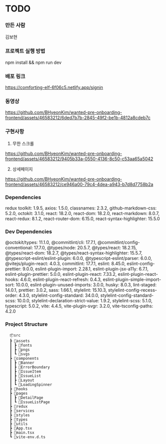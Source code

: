 # TODO

### 만든 사람

김보현


### 프로젝트 실행 방법

npm install && npm run dev

### 배포 링크

https://comforting-elf-6f06c5.netlify.app/signin

### 동영상
https://github.com/BHyeonKim/wanted-pre-onboarding-frontend/assets/46583212/6ded7b7b-2845-49f2-be1b-4812a8cdeb7c


### 구현사항
1. 무한 스크롤

https://github.com/BHyeonKim/wanted-pre-onboarding-frontend/assets/46583212/9405b33a-0550-4136-8c50-c53aa65a5042

2. 상세페이지

https://github.com/BHyeonKim/wanted-pre-onboarding-frontend/assets/46583212/ce946a00-79c4-4dea-a943-b7d8d7758b2a




### Dependencies

redux toolkit: 1.9.5,
axios: 1.5.0,
classnames: 2.3.2,
github-markdown-css: 5.2.0,
octokit: 3.1.0,
react: 18.2.0,
react-dom: 18.2.0,
react-markdown: 8.0.7,
react-redux: 8.1.2,
react-router-dom: 6.15.0,
react-syntax-highlighter: 15.5.0

### Dev Dependencies

@octokit/types: 11.1.0,
@commitlint/cli: 17.7.1,
@commitlint/config-conventional: 17.7.0,
@types/node: 20.5.7,
@types/react: 18.2.15,
@types/react-dom: 18.2.7,
@types/react-syntax-highlighter: 15.5.7,
@typescript-eslint/eslint-plugin: 6.0.0,
@typescript-eslint/parser: 6.0.0,
@vitejs/plugin-react: 4.0.3,
commitlint: 17.7.1,
eslint: 8.45.0,
eslint-config-prettier: 9.0.0,
eslint-plugin-import: 2.28.1,
eslint-plugin-jsx-a11y: 6.7.1,
eslint-plugin-prettier: 5.0.0,
eslint-plugin-react: 7.33.2,
eslint-plugin-react-hooks: 4.6.0,
eslint-plugin-react-refresh: 0.4.3,
eslint-plugin-simple-import-sort: 10.0.0,
eslint-plugin-unused-imports: 3.0.0,
husky: 8.0.3,
lint-staged: 14.0.1,
prettier: 3.0.2,
sass: 1.66.1,
stylelint: 15.10.3,
stylelint-config-recess-order: 4.3.0,
stylelint-config-standard: 34.0.0,
stylelint-config-standard-scss: 10.0.0,
stylelint-declaration-strict-value: 1.9.2,
stylelint-scss: 5.1.0,
typescript: 5.0.2,
vite: 4.4.5,
vite-plugin-svgr: 3.2.0,
vite-tsconfig-paths: 4.2.0

### Project Structure
      📦src
      ┣ 📂assets
      ┃ ┣ 📂fonts
      ┃ ┣ 📂pngs
      ┃ ┗ 📂svgs
      ┣ 📂components
      ┃ ┣ 📂Banner
      ┃ ┣ 📂ErrorBoundary
      ┃ ┣ 📂IssueItem
      ┃ ┣ 📂IssueList
      ┃ ┣ 📂Layout
      ┃ ┗ 📂LoadingSpinner
      ┣ 📂hooks
      ┣ 📂pages
      ┃ ┣ 📂DetailPage
      ┃ ┗ 📂IssueListPage
      ┣ 📂redux
      ┣ 📂services
      ┣ 📂styles
      ┣ 📂types
      ┣ 📂utils
      ┣ 📜App.tsx
      ┣ 📜main.tsx
      ┗ 📜vite-env.d.ts